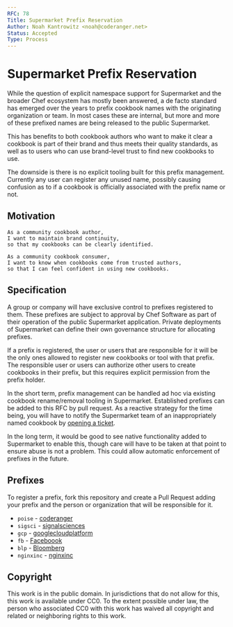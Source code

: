 ```yaml
---
RFC: 78
Title: Supermarket Prefix Reservation
Author: Noah Kantrowitz <noah@coderanger.net>
Status: Accepted
Type: Process
---
```


# Supermarket Prefix Reservation

While the question of explicit namespace support for Supermarket and the broader
Chef ecosystem has mostly been answered, a de facto standard has emerged over
the years to prefix cookbook names with the originating organization or team.
In most cases these are internal, but more and more of these prefixed names are
being released to the public Supermarket.

This has benefits to both cookbook authors who want to make it clear a cookbook
is part of their brand and thus meets their quality standards, as well as to
users who can use brand-level trust to find new cookbooks to use.

The downside is there is no explicit tooling built for this prefix management.
Currently any user can register any unused name, possibly causing confusion as
to if a cookbook is officially associated with the prefix name or not.

## Motivation

    As a community cookbook author,
    I want to maintain brand continuity,
    so that my cookbooks can be clearly identified.

    As a community cookbook consumer,
    I want to know when cookbooks come from trusted authors,
    so that I can feel confident in using new cookbooks.

## Specification

A group or company will have exclusive control to prefixes registered to them.
These prefixes are subject to approval by Chef Software as part of their operation
of the public Supermarket application. Private deployments of Supermarket can
define their own governance structure for allocating prefixes.

If a prefix is registered, the user or users that are responsible for it will
be the only ones allowed to register new cookbooks or tool with that prefix.
The responsible user or users can authorize other users to create cookbooks in
their prefix, but this requires explicit permission from the prefix holder.

In the short term, prefix management can be handled ad hoc via existing cookbook
rename/removal tooling in Supermarket. Established prefixes can be added to this
RFC by pull request. As a reactive strategy for the time being, you will have
to notify the Supermarket team of an inappropriately named cookbook by
[opening a ticket](https://github.com/chef/supermarket/issues/new).

In the long term, it would be good to see native functionality added to
Supermarket to enable this, though care will have to be taken at that point to
ensure abuse is not a problem. This could allow automatic enforcement of
prefixes in the future.

## Prefixes

To register a prefix, fork this repository and create a Pull Request adding
your prefix and the person or organization that will be responsible for it.

* `poise` - [coderanger](https://github.com/coderanger)
* `sigsci` - [signalsciences](https://github.com/signalsciences)
* `gcp` - [googlecloudplatform](https://github.com/googlecloudplatform)
* `fb` - [Faceboook](https://github.com/facebook)
* `blp` - [Bloomberg](https://github.com/bloomberg)
* `nginxinc` - [nginxinc](https://github.com/nginxinc)

## Copyright

This work is in the public domain. In jurisdictions that do not allow for this,
this work is available under CC0. To the extent possible under law, the person
who associated CC0 with this work has waived all copyright and related or
neighboring rights to this work.
